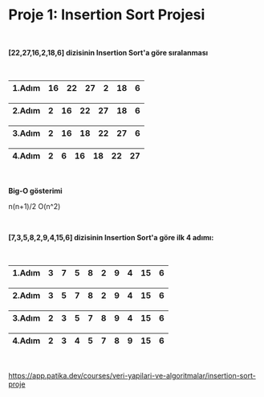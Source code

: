 # Proje 1: Insertion Sort Projesi

<br>

**[22,27,16,2,18,6] dizisinin Insertion Sort'a göre sıralanması**
 
<br>
 
 |1.Adım|16|22|27|2|18|6|  
 |------|- |- |- |-|- |-|
 
 |2.Adım|2|16|22|27|18|6|     
 |------|-|- |- |- |- |-|
 
 |3.Adım|2|16|18|22|27|6|     
 |------|-|- |- |- |- |-|
 
 |4.Adım|2|6|16|18|22|27|     
 |------|-|-|- |- |- |- |
 


<br>


**Big-O gösterimi**

n(n+1)/2 O(n^2)



<br>


**[7,3,5,8,2,9,4,15,6] dizisinin Insertion Sort'a göre ilk 4 adımı:**

<br>

 |1.Adım|3|7|5|8|2|9|4|15|6|      
 |------|-|-|-|-|-|-|-|- |-|
 
 |2.Adım|3|5|7|8|2|9|4|15|6|      
 |------|-|-|-|-|-|-|-|- |-|
 
 |3.Adım|2|3|5|7|8|9|4|15|6|      
 |------|-|-|-|-|-|-|-|- |-|
 
 |4.Adım|2|3|4|5|7|8|9|15|6|      
 |------|-|-|-|-|-|-|-|- |-|


<br>

https://app.patika.dev/courses/veri-yapilari-ve-algoritmalar/insertion-sort-proje

